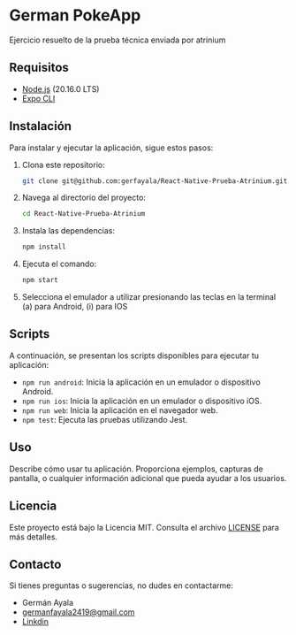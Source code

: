 # German PokeApp

Ejercicio resuelto de la prueba técnica enviada por atrinium

## Requisitos

- [Node.js](https://nodejs.org/) (20.16.0 LTS)
- [Expo CLI](https://docs.expo.dev/get-started/installation/)

## Instalación

Para instalar y ejecutar la aplicación, sigue estos pasos:

1. Clona este repositorio:
   ```bash
   git clone git@github.com:gerfayala/React-Native-Prueba-Atrinium.git
   ```
2. Navega al directorio del proyecto:
   ```bash
   cd React-Native-Prueba-Atrinium
   ```
3. Instala las dependencias:
   ```bash
   npm install
   ```
4. Ejecuta el comando:
   ```bash
   npm start
   ```
5. Selecciona el emulador a utilizar presionando las teclas en la terminal 
   (a) para Android, (i) para IOS

## Scripts

A continuación, se presentan los scripts disponibles para ejecutar tu aplicación:

- `npm run android`: Inicia la aplicación en un emulador o dispositivo Android.
- `npm run ios`: Inicia la aplicación en un emulador o dispositivo iOS.
- `npm run web`: Inicia la aplicación en el navegador web.
- `npm test`: Ejecuta las pruebas utilizando Jest.

## Uso

Describe cómo usar tu aplicación. Proporciona ejemplos, capturas de pantalla, o cualquier información adicional que pueda ayudar a los usuarios.



## Licencia

Este proyecto está bajo la Licencia MIT. Consulta el archivo [LICENSE](LICENSE) para más detalles.

## Contacto

Si tienes preguntas o sugerencias, no dudes en contactarme:

- Germán Ayala
- germanfayala2419@gmail.com 
- [Linkdin](https://www.linkedin.com/in/germ%C3%A1n-ayala-4257501bb/)
